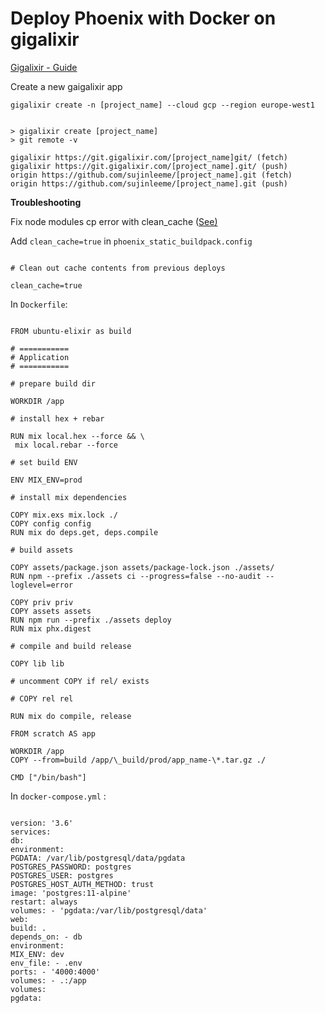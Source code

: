 # Deploy Phoenix with Docker on gigalixir

[Gigalixir - Guide](https://gigalixir.readthedocs.io/en/latest/getting-started-guide.html)

Create a new gaigalixir app

`gigalixir create -n [project_name] --cloud gcp --region europe-west1`

```

> gigalixir create [project_name]
> git remote -v

gigalixir https://git.gigalixir.com/[project_name]git/ (fetch)
gigalixir https://git.gigalixir.com/[project_name].git/ (push)
origin https://github.com/sujinleeme/[project_name].git (fetch)
origin https://github.com/sujinleeme/[project_name].git (push)

```

**Troubleshooting**

Fix node modules cp error with clean_cache ([See)](https://github.com/gjaldon/heroku-buildpack-phoenix-static/issues/80)

Add `clean_cache=true` in `phoenix_static_buildpack.config`

```

# Clean out cache contents from previous deploys

clean_cache=true

```

In `Dockerfile`:

```

FROM ubuntu-elixir as build

# ===========
# Application
# ===========

# prepare build dir

WORKDIR /app

# install hex + rebar

RUN mix local.hex --force && \
 mix local.rebar --force

# set build ENV

ENV MIX_ENV=prod

# install mix dependencies

COPY mix.exs mix.lock ./
COPY config config
RUN mix do deps.get, deps.compile

# build assets

COPY assets/package.json assets/package-lock.json ./assets/
RUN npm --prefix ./assets ci --progress=false --no-audit --loglevel=error

COPY priv priv
COPY assets assets
RUN npm run --prefix ./assets deploy
RUN mix phx.digest

# compile and build release

COPY lib lib

# uncomment COPY if rel/ exists

# COPY rel rel

RUN mix do compile, release

FROM scratch AS app

WORKDIR /app
COPY --from=build /app/\_build/prod/app_name-\*.tar.gz ./

CMD ["/bin/bash"]

```

In `docker-compose.yml` :

```

version: '3.6'
services:
db:
environment:
PGDATA: /var/lib/postgresql/data/pgdata
POSTGRES_PASSWORD: postgres
POSTGRES_USER: postgres
POSTGRES_HOST_AUTH_METHOD: trust
image: 'postgres:11-alpine'
restart: always
volumes: - 'pgdata:/var/lib/postgresql/data'
web:
build: .
depends_on: - db
environment:
MIX_ENV: dev
env_file: - .env
ports: - '4000:4000'
volumes: - .:/app
volumes:
pgdata:
```
